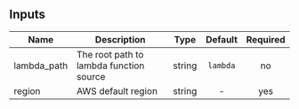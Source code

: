 ## Inputs

| Name | Description | Type | Default | Required |
|------|-------------|:----:|:-----:|:-----:|
| lambda\_path | The root path to lambda function source | string | `lambda` | no |
| region | AWS default region | string | - | yes |


